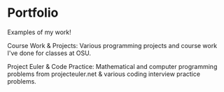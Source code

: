 # Portfolio
Examples of my work!

Course Work & Projects: Various programming projects and course work I've done for classes at OSU.

Project Euler & Code Practice: Mathematical and computer programming problems from projecteuler.net & various coding interview practice problems.
